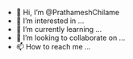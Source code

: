 - 👋 Hi, I’m @PrathameshChilame
- 👀 I’m interested in ...
- 🌱 I’m currently learning ...
- 💞️ I’m looking to collaborate on ...
- 📫 How to reach me ...

<!---
PrathameshChilame/PrathameshChilame is a ✨ special ✨ repository because its `README.md` (this file) appears on your GitHub profile.
You can click the Preview link to take a look at your changes.
--->
